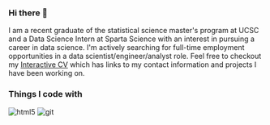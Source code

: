 ### Hi there 👋

I am a recent graduate of the statistical science master's program at UCSC and a Data Science Intern at Sparta Science with an interest in pursuing a career in data science. I'm actively searching for full-time employment opportunities in a data scientist/engineer/analyst role. Feel free to checkout my 
[Interactive CV](https://public.tableau.com/profile/clayton.yasuji.olsen#!/vizhome/Interactive_Resume_16182619896980/Dashboard1?publish=yes) which has links to my contact information and projects I have been working on.

<h3>Things I code with</h3>

 <img alt="html5" src="https://img.shields.io/badge/-Python-E34F26?style=flat-square&logo=html5&logoColor=blue" />
<img alt="git" src="https://img.shields.io/badge/-Git-F05032?style=flat-square&logo=git&logoColor=white" />

<!--
**ClaytonOlsen/ClaytonOlsen** is a ✨ _special_ ✨ repository because its `README.md` (this file) appears on your GitHub profile.




-->
